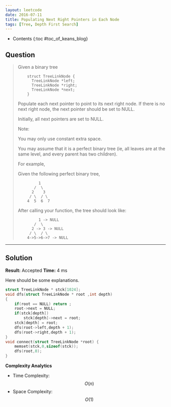```yaml
---
layout: leetcode
date: 2016-07-11
title: Populating Next Right Pointers in Each Node
tags: [Tree, Depth First Search]
---
```


* Contents
{:toc #toc_of_keans_blog}

## Question

> Given a binary tree
>     
>         struct TreeLinkNode {
>           TreeLinkNode *left;
>           TreeLinkNode *right;
>           TreeLinkNode *next;
>         }
>
>Populate each next pointer to point to its next right node. If there is no next right node, the next pointer should be set to NULL.
>
>Initially, all next pointers are set to NULL.
>
>Note:
>
>You may only use constant extra space.
>
>You may assume that it is a perfect binary tree (ie, all leaves are at the same level, and every parent has two children).
>
>For example,
>
>Given the following perfect binary tree,
>
>              1
>            /  \
>           2    3
>          / \  / \
>         4  5  6  7
>
>After calling your function, the tree should look like:
>
>              1 -> NULL
>            /  \
>           2 -> 3 -> NULL
>          / \  / \
>         4->5->6->7 -> NULL
>     

***

## Solution

**Result:** Accepted **Time:** 4 ms

Here should be some explanations.

```c
struct TreeLinkNode * stck[1024];
void dfs(struct TreeLinkNode * root ,int depth)
{
    if(root == NULL) return ;
    root->next = NULL;
    if(stck[depth])
        stck[depth]->next = root;
    stck[depth] = root;
    dfs(root->left,depth + 1);
    dfs(root->right,depth + 1);
}
void connect(struct TreeLinkNode *root) {
    memset(stck,0,sizeof(stck));
    dfs(root,0);
}
```

**Complexity Analytics**

- Time Complexity: $$O(n)$$
- Space Complexity: $$O(1)$$
